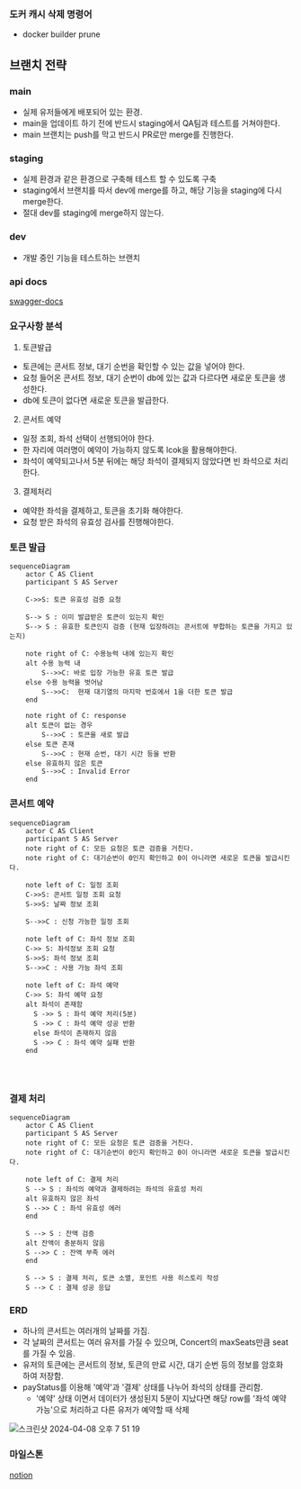 ### 도커 캐시 삭제 명령어

- docker builder prune

## 브랜치 전략

### main

- 실제 유저들에게 배포되어 있는 환경.
- main을 업데이트 하기 전에 반드시 staging에서 QA팀과 테스트를 거쳐야한다.
- main 브랜치는 push를 막고 반드시 PR로만 merge를 진행한다.

### staging

- 실제 환경과 같은 환경으로 구축해 테스트 할 수 있도록 구축
- staging에서 브랜치를 따서 dev에 merge를 하고, 해당 기능을 staging에 다시 merge한다.
- 절대 dev를 staging에 merge하지 않는다.

### dev

- 개발 중인 기능을 테스트하는 브랜치

### api docs

[swagger-docs](https://app.swaggerhub.com/apis-docs/rnjsdud980/reserve-concert/0.0.1)

### 요구사항 분석

1. 토큰발급

- 토큰에는 콘서트 정보, 대기 순번을 확인할 수 있는 값을 넣어야 한다.
- 요청 들어온 콘서트 정보, 대기 순번이 db에 있는 값과 다르다면 새로운 토큰을 생성한다.
- db에 토큰이 없다면 새로운 토큰을 발급한다.

2. 콘서트 예약

- 일정 조회, 좌석 선택이 선행되어야 한다.
- 한 자리에 여러명이 예약이 가능하지 않도록 lcok을 활용해야한다.
- 좌석이 예약되고나서 5분 뒤에는 해당 좌석이 결제되지 않았다면 빈 좌석으로 처리한다.

3. 결제처리

- 예약한 좌석을 결제하고, 토큰을 초기화 해야한다.
- 요청 받은 좌석의 유효성 검사를 진행해야한다.

### 토큰 발급

```mermaid
sequenceDiagram
    actor C AS Client
    participant S AS Server

    C->>S: 토큰 유효성 검증 요청

    S--> S : 이미 발급받은 토큰이 있는지 확인
    S--> S : 유효한 토큰인지 검증 (현재 입장하려는 콘서트에 부합하는 토큰을 가지고 있는지)

    note right of C: 수용능력 내에 있는지 확인
    alt 수용 능력 내
	    S-->>C: 바로 입장 가능한 유효 토큰 발급
    else 수용 능력을 벗어남
	    S-->>C:  현재 대기열의 마지막 번호에서 1을 더한 토큰 발급
    end

    note right of C: response
    alt 토큰이 없는 경우
    	S-->>C : 토큰을 새로 발급
    else 토큰 존재
	    S-->>C : 현재 순번, 대기 시간 등을 반환
    else 유효하지 않은 토큰
	    S-->>C : Invalid Error
    end

```

### 콘서트 예약

```mermaid
sequenceDiagram
    actor C AS Client
    participant S AS Server
    note right of C: 모든 요청은 토큰 검증을 거친다.
    note right of C: 대기순번이 0인지 확인하고 0이 아니라면 새로운 토큰을 발급시킨다.

    note left of C: 일정 조회
    C->>S: 콘서트 일정 조회 요청
    S->>S: 날짜 정보 조회

    S-->>C : 신청 가능한 일정 조회

    note left of C: 좌석 정보 조회
    C->> S: 좌석정보 조회 요청
    S->>S: 좌석 정보 조회
    S-->>C : 사용 가능 좌석 조회

    note left of C: 좌석 예약
    C->> S: 좌석 예약 요청
    alt 좌석이 존재함
	  S ->> S : 좌석 예약 처리(5분)
	  S ->> C : 좌석 예약 성공 반환
	  else 좌석이 존재하지 않음
	  S ->> C : 좌석 예약 실패 반환
    end




```

### 결제 처리

```mermaid
sequenceDiagram
    actor C AS Client
    participant S AS Server
    note right of C: 모든 요청은 토큰 검증을 거친다.
    note right of C: 대기순번이 0인지 확인하고 0이 아니라면 새로운 토큰을 발급시킨다.

    note left of C: 결제 처리
    S --> S : 좌석의 예약과 결제하려는 좌석의 유효성 처리
    alt 유효하지 않은 좌석
    S -->> C : 좌석 유효성 에러
    end

    S --> S : 잔액 검증
    alt 잔액이 충분하지 않음
    S -->> C : 잔액 부족 에러
    end

    S --> S : 결제 처리, 토큰 소멸, 포인트 사용 히스토리 작성
    S --> C : 결제 성공 응답

```

### ERD

- 하나의 콘서트는 여러개의 날짜를 가짐.
- 각 날짜의 콘서트는 여러 유저를 가질 수 있으며, Concert의 maxSeats만큼 seat를 가질 수 있음.
- 유저의 토큰에는 콘서트의 정보, 토큰의 만료 시간, 대기 순번 등의 정보를 암호화 하여 저장함.
- payStatus를 이용해 '예약'과 '결제' 상태를 나누어 좌석의 상태를 관리함.
  - '예약' 상태 이면서 데이터가 생성된지 5분이 지났다면 해당 row를 '좌석 예약 가능'으로 처리하고 다른 유저가 예약할 때 삭제

![스크린샷 2024-04-08 오후 7 51 19](https://github.com/hh-plus/3-concert-reservation/assets/71562311/9147b241-463a-4270-92e4-74cb9b05401f)

### 마일스톤

[notion](https://www.notion.so/0e137816d2544a87914244118e7804e1?pvs=4)

